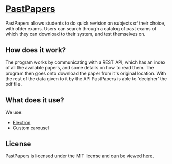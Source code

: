 [PastPapers](http://pastpapers.lexteam.xyz/)
==========

PastPapers allows students to do quick revision on subjects of their choice, with older exams.
Users can search through a catalog of past exams of which they can download to their system, and test themselves on.

## How does it work?

The program works by communicating with a REST API, which has an index of all the available papers, and some details 
on how to read them. The program then goes onto download the paper from it's original location. With the rest of the 
data given to it by the API PastPapers is able to 'decipher' the pdf file.

## What does it use?

We use:

- [Electron](http://electron.atom.io/)
- Custom carousel

## License

PastPapers is licensed under the MIT license and can be viewed [here](LICENSE.txt).
